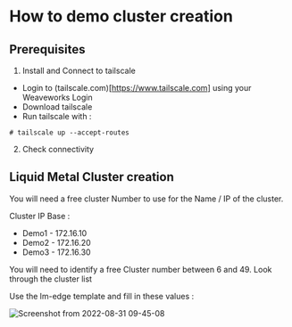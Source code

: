 # How to demo cluster creation

## Prerequisites

1. Install and Connect to tailscale
- Login to (tailscale.com)[https://www.tailscale.com] using your Weaveworks Login
- Download tailscale
- Run tailscale with : 
``` 
# tailscale up --accept-routes
```

2. Check connectivity

## Liquid Metal Cluster creation

You will need a free cluster Number to use for the Name / IP of the cluster. 

Cluster IP Base : 
* Demo1 - 172.16.10
* Demo2 - 172.16.20
* Demo3 - 172.16.30

You will need to identify a free Cluster number between 6 and 49. Look through the cluster list 

Use the lm-edge template and fill in these values :

![Screenshot from 2022-08-31 09-45-08](https://user-images.githubusercontent.com/2788194/187626597-5e0da58a-50f8-47ce-a0bd-70a38e78f83b.png)




